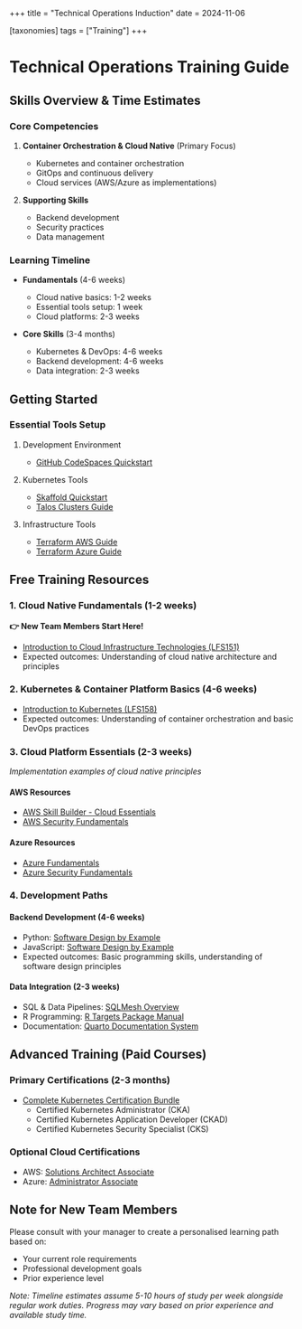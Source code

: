 +++
title = "Technical Operations Induction"
date = 2024-11-06

[taxonomies]
tags = ["Training"]
+++

# Technical Operations Training Guide

## Skills Overview & Time Estimates

### Core Competencies
1. **Container Orchestration & Cloud Native** (Primary Focus)
   - Kubernetes and container orchestration
   - GitOps and continuous delivery
   - Cloud services (AWS/Azure as implementations)

2. **Supporting Skills**
   - Backend development
   - Security practices
   - Data management

### Learning Timeline
- **Fundamentals** (4-6 weeks)
  - Cloud native basics: 1-2 weeks
  - Essential tools setup: 1 week
  - Cloud platforms: 2-3 weeks

- **Core Skills** (3-4 months)
  - Kubernetes & DevOps: 4-6 weeks
  - Backend development: 4-6 weeks
  - Data integration: 2-3 weeks

## Getting Started

### Essential Tools Setup
1. Development Environment
   - [GitHub CodeSpaces Quickstart](https://docs.github.com/en/codespaces/getting-started/quickstart)

2. Kubernetes Tools
   - [Skaffold Quickstart](https://skaffold.dev/docs/quickstart/)
   - [Talos Clusters Guide](https://www.talos.dev/v1.8/introduction/prodnotes/)

3. Infrastructure Tools
   - [Terraform AWS Guide](https://developer.hashicorp.com/terraform/tutorials/aws/aws-rds)
   - [Terraform Azure Guide](https://developer.hashicorp.com/terraform/tutorials/azure-get-started/azure-build)

## Free Training Resources

### 1. Cloud Native Fundamentals (1-2 weeks)
**👉 New Team Members Start Here!**
- [Introduction to Cloud Infrastructure Technologies (LFS151)](https://training.linuxfoundation.org/training/introduction-to-cloud-infrastructure-technologies/)
- Expected outcomes: Understanding of cloud native architecture and principles

### 2. Kubernetes & Container Platform Basics (4-6 weeks)
- [Introduction to Kubernetes (LFS158)](https://training.linuxfoundation.org/training/introduction-to-kubernetes/)
- Expected outcomes: Understanding of container orchestration and basic DevOps practices

### 3. Cloud Platform Essentials (2-3 weeks)
*Implementation examples of cloud native principles*

#### AWS Resources
- [AWS Skill Builder - Cloud Essentials](https://explore.skillbuilder.aws/learn/course/external/view/elearning/134/aws-cloud-practitioner-essentials)
- [AWS Security Fundamentals](https://explore.skillbuilder.aws/learn/course/external/view/elearning/48/aws-security-fundamentals)

#### Azure Resources
- [Azure Fundamentals](https://learn.microsoft.com/en-us/training/paths/az-900-describe-cloud-concepts/)
- [Azure Security Fundamentals](https://learn.microsoft.com/en-us/training/paths/sc-900-describe-security-concepts-methodologies/)

### 4. Development Paths

#### Backend Development (4-6 weeks)
- Python: [Software Design by Example](https://third-bit.com/sdxpy/)
- JavaScript: [Software Design by Example](https://third-bit.com/sdxjs/)
- Expected outcomes: Basic programming skills, understanding of software design principles

#### Data Integration (2-3 weeks)
- SQL & Data Pipelines: [SQLMesh Overview](https://sqlmesh.readthedocs.io/en/stable/concepts/overview/)
- R Programming: [R Targets Package Manual](https://books.ropensci.org/targets/)
- Documentation: [Quarto Documentation System](https://quarto.org/)

## Advanced Training (Paid Courses)

### Primary Certifications (2-3 months)
- [Complete Kubernetes Certification Bundle](https://training.linuxfoundation.org/training/cka-ckad-cks-exam-bundle/)
  - Certified Kubernetes Administrator (CKA)
  - Certified Kubernetes Application Developer (CKAD)
  - Certified Kubernetes Security Specialist (CKS)

### Optional Cloud Certifications
- AWS: [Solutions Architect Associate](https://aws.amazon.com/certification/certified-solutions-architect-associate/)
- Azure: [Administrator Associate](https://learn.microsoft.com/en-us/certifications/azure-administrator/)

## Note for New Team Members
Please consult with your manager to create a personalised learning path based on:
- Your current role requirements
- Professional development goals
- Prior experience level

*Note: Timeline estimates assume 5-10 hours of study per week alongside regular work duties. Progress may vary based on prior experience and available study time.*